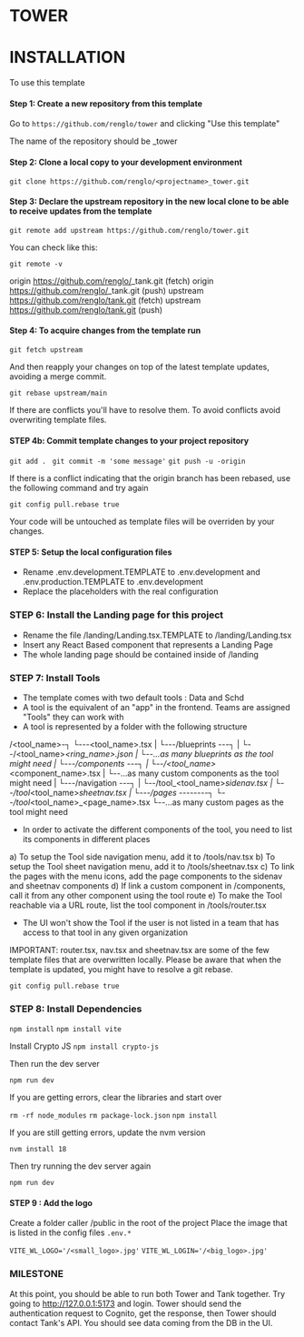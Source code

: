 # TOWER

# INSTALLATION

To use this template

#### Step 1: Create a new repository from this template 
Go to `https://github.com/renglo/tower` and clicking "Use this template"

The name of the repository should be <projectname>_tower

#### Step 2: Clone a local copy to your development environment

`git clone https://github.com/renglo/<projectname>_tower.git`

#### Step 3: Declare the upstream repository in the new local clone to be able to receive updates from the template

`git remote add upstream https://github.com/renglo/tower.git`

You can check like this:

`git remote -v`


origin  https://github.com/renglo/<projectname>_tank.git (fetch)
origin  https://github.com/renglo/<projetname>_tank.git (push)
upstream        https://github.com/renglo/tank.git (fetch)
upstream        https://github.com/renglo/tank.git (push)


#### Step 4: To acquire changes from the template run

`git fetch upstream`

And then reapply your changes on top of the latest template updates, avoiding a merge commit.

`git rebase upstream/main`


If there are conflicts you'll have to resolve them. 
To avoid conflicts avoid overwriting template files.


#### STEP 4b: Commit template changes to your project repository

`git add . `
`git commit -m 'some message'`
`git push -u -origin`

If there is a conflict indicating that the origin branch has been rebased, use the following command and try again

`git config pull.rebase true`


Your code will be untouched as template files will be overriden by your changes.


#### STEP 5: Setup the local configuration files

- Rename .env.development.TEMPLATE to .env.development and .env.production.TEMPLATE to .env.development
- Replace the placeholders with the real configuration


### STEP 6: Install the Landing page for this project


- Rename the file  /landing/Landing.tsx.TEMPLATE to /landing/Landing.tsx
- Insert any React Based component that represents a Landing Page
- The whole landing page should be contained inside of /landing



### STEP 7: Install Tools

- The template comes with two default tools : Data and Schd
- A tool is the equivalent of an "app" in the frontend. Teams are assigned "Tools" they can work with
- A tool is represented by a folder with the following structure

/<tool_name>-┐
             └---<tool_name>.tsx
             |
             └---/blueprints ---┐
             |                  └--/<tool_name>_<ring_name>.json
             |                  └--...as many blueprints as the tool might need
             |
             └---/components ---┐
             |                  └--/<tool_name>_<component_name>.tsx
             |                  └--...as many custom components as the tool might need
             |
             └---/navigation ---┐
             |                  └--/tool_<tool_name>_sidenav.tsx
             |                  └--/tool_<tool_name>_sheetnav.tsx
             |
             └---/pages --------┐
                                └--/tool_<tool_name>_<page_name>.tsx
                                └--...as many custom pages as the tool might need



- In order to activate the different components of the tool, you need to list its components in different places

a) To setup the Tool side navigation menu, add it to /tools/nav.tsx
b) To setup the Tool sheet navigation menu, add it to /tools/sheetnav.tsx
c) To link the pages with the menu icons, add the page components to the sidenav and sheetnav components
d) If link a custom component in /components, call it from any other component using the tool route
e) To make the Tool reachable via a URL route, list the tool component in /tools/router.tsx

- The UI won't show the Tool if the user is not listed in a team that has access to that tool in any given organization

IMPORTANT: router.tsx, nav.tsx and sheetnav.tsx are some of the few template files that are overwritten locally. Please be aware that when the 
template is updated, you might have to resolve a git rebase. 

`git config pull.rebase true`




### STEP 8: Install Dependencies

`npm install`
`npm install vite`

Install Crypto JS
`npm install crypto-js`


Then run the dev server

`npm run dev`


If you are getting errors, clear the libraries and start over

`rm -rf node_modules`
`rm package-lock.json`
`npm install`

If you are still getting errors, update the nvm version

`nvm install 18`

Then try running the dev server again


`npm run dev`



#### STEP 9 : Add the logo

Create a folder caller /public in the root of the project
Place the image that is listed in the config files `.env.*` 

`VITE_WL_LOGO='/<small_logo>.jpg'`
`VITE_WL_LOGIN='/<big_logo>.jpg'`



### MILESTONE

At this point, you should be able to run both Tower and Tank together. 
Try going to http://127.0.0.1:5173 and login. Tower should send the authentication request to Cognito, get the response, 
then Tower should contact Tank's API. You should see data coming from the DB in the UI. 







